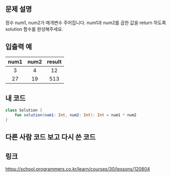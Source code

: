 ## 문제 설명
정수 num1, num2가 매개변수 주어집니다. num1과 num2를 곱한 값을 return 하도록 solution 함수를 완성해주세요.

## 입출력 예

| num1      | num2 | result |
|:--------:|:-------:|:-------:|
| 3   |  4  | 12  |
| 27 | 19 | 513  |

## 내 코드

```kotlin
class Solution {
    fun solution(num1: Int, num2: Int): Int = num1 * num2
}
```

## 다른 사람 코드 보고 다시 쓴 코드

## 링크
https://school.programmers.co.kr/learn/courses/30/lessons/120804
